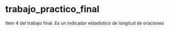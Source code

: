 # trabajo_practico_final
Item 4 del trabajo final. Es un indicador estadistico de longitud de oraciones